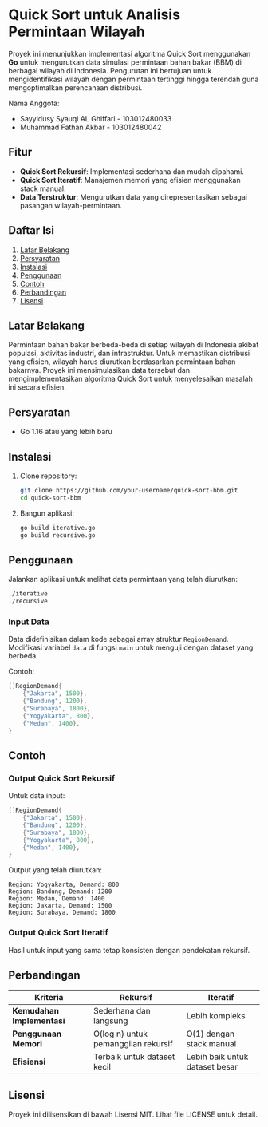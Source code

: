 # Quick Sort untuk Analisis Permintaan Wilayah

Proyek ini menunjukkan implementasi algoritma Quick Sort menggunakan **Go** untuk mengurutkan data simulasi permintaan bahan bakar (BBM) di berbagai wilayah di Indonesia. Pengurutan ini bertujuan untuk mengidentifikasi wilayah dengan permintaan tertinggi hingga terendah guna mengoptimalkan perencanaan distribusi.

Nama Anggota:
- Sayyidusy Syauqi AL Ghiffari - 103012480033
- Muhammad Fathan Akbar - 103012480042

## Fitur
- **Quick Sort Rekursif**: Implementasi sederhana dan mudah dipahami.
- **Quick Sort Iteratif**: Manajemen memori yang efisien menggunakan stack manual.
- **Data Terstruktur**: Mengurutkan data yang direpresentasikan sebagai pasangan wilayah-permintaan.

## Daftar Isi
1. [Latar Belakang](#latar-belakang)
2. [Persyaratan](#persyaratan)
3. [Instalasi](#instalasi)
4. [Penggunaan](#penggunaan)
5. [Contoh](#contoh)
6. [Perbandingan](#perbandingan)
7. [Lisensi](#lisensi)

## Latar Belakang
Permintaan bahan bakar berbeda-beda di setiap wilayah di Indonesia akibat populasi, aktivitas industri, dan infrastruktur. Untuk memastikan distribusi yang efisien, wilayah harus diurutkan berdasarkan permintaan bahan bakarnya. Proyek ini mensimulasikan data tersebut dan mengimplementasikan algoritma Quick Sort untuk menyelesaikan masalah ini secara efisien.

## Persyaratan
- Go 1.16 atau yang lebih baru

## Instalasi
1. Clone repository:
   ```bash
   git clone https://github.com/your-username/quick-sort-bbm.git
   cd quick-sort-bbm
   ```
2. Bangun aplikasi:
   ```bash
   go build iterative.go
   go build recursive.go
   ```

## Penggunaan
Jalankan aplikasi untuk melihat data permintaan yang telah diurutkan:
```bash
./iterative
./recursive
```

### Input Data
Data didefinisikan dalam kode sebagai array struktur `RegionDemand`. Modifikasi variabel `data` di fungsi `main` untuk menguji dengan dataset yang berbeda.

Contoh:
```go
[]RegionDemand{
    {"Jakarta", 1500},
    {"Bandung", 1200},
    {"Surabaya", 1800},
    {"Yogyakarta", 800},
    {"Medan", 1400},
}
```

## Contoh
### Output Quick Sort Rekursif
Untuk data input:
```go
[]RegionDemand{
    {"Jakarta", 1500},
    {"Bandung", 1200},
    {"Surabaya", 1800},
    {"Yogyakarta", 800},
    {"Medan", 1400},
}
```

Output yang telah diurutkan:
```
Region: Yogyakarta, Demand: 800
Region: Bandung, Demand: 1200
Region: Medan, Demand: 1400
Region: Jakarta, Demand: 1500
Region: Surabaya, Demand: 1800
```

### Output Quick Sort Iteratif
Hasil untuk input yang sama tetap konsisten dengan pendekatan rekursif.

## Perbandingan
| **Kriteria**           | **Rekursif**               | **Iteratif**                |
|-------------------------|----------------------------|-----------------------------|
| **Kemudahan Implementasi** | Sederhana dan langsung     | Lebih kompleks              |
| **Penggunaan Memori**   | O(log n) untuk pemanggilan rekursif | O(1) dengan stack manual   |
| **Efisiensi**          | Terbaik untuk dataset kecil | Lebih baik untuk dataset besar |

## Lisensi
Proyek ini dilisensikan di bawah Lisensi MIT. Lihat file LICENSE untuk detail.
